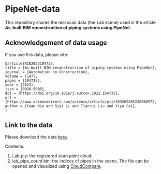# PipeNet-data

This repository shares the real scan data (the Lab scene) used in the article **As-built BIM reconstruction of piping systems using PipeNet**.

## Acknowledgement of data usage
If you use this data, please cite:
```
@article{XIE2023104735,
title = {As-built BIM reconstruction of piping systems using PipeNet},
journal = {Automation in Construction},
volume = {147},
pages = {104735},
year = {2023},
issn = {0926-5805},
doi = {https://doi.org/10.1016/j.autcon.2022.104735},
url = {https://www.sciencedirect.com/science/article/pii/S0926580522006057},
author = {Yuan Xie and Siyi Li and Tianrui Liu and Yiyu Cai},
}
```


## Link to the data
Please download the data [here](https://forms.gle/E2runa3LVmhLGbi97).

Contents:
1. Lab.ply: the registered scan point cloud.
2. lab_pipe_count.bin: the indices of pipes in the scene. The file can be opened and visualized using [CloudCompare](https://www.danielgm.net/cc/).
